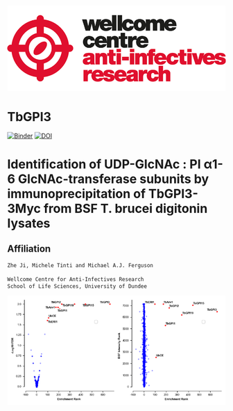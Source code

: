 ![title](https://github.com/mtinti/TbGPI3/blob/master/static/wcar.png)
# TbGPI3

[![Binder](https://mybinder.org/badge_logo.svg)](https://mybinder.org/v2/gh/mtinti/TbGPI3/HEAD?filepath=make_figure.ipynb)
[![DOI](https://zenodo.org/badge/319365594.svg)](https://zenodo.org/badge/latestdoi/319365594)


# Identification of UDP-GlcNAc : PI α1-6 GlcNAc-transferase subunits by immunoprecipitation of TbGPI3-3Myc from BSF T. brucei digitonin lysates 

## Affiliation
    Zhe Ji, Michele Tinti and Michael A.J. Ferguson

    Wellcome Centre for Anti-Infectives Research
    School of Life Sciences, University of Dundee
    
![title](https://github.com/mtinti/TbGPI3/blob/master/Fig2.png)
